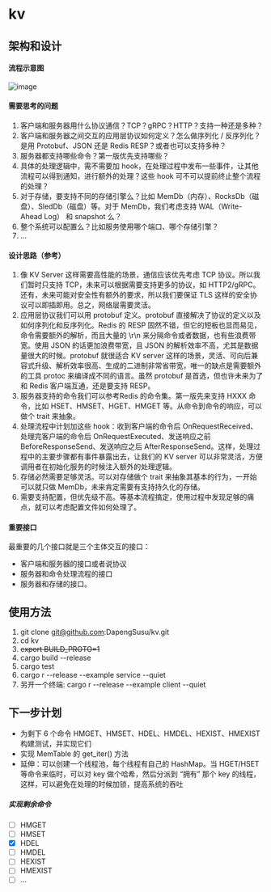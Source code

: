 # kv

## 架构和设计

#### 流程示意图
![image](https://user-images.githubusercontent.com/37730928/138604118-2ffe382c-01c9-4f26-aded-5a4a8fee9eb7.png)

#### 需要思考的问题
1. 客户端和服务器用什么协议通信？TCP？gRPC？HTTP？支持一种还是多种？
2. 客户端和服务器之间交互的应用层协议如何定义？怎么做序列化 / 反序列化？是用 Protobuf、JSON 还是 Redis RESP？或者也可以支持多种？
3. 服务器都支持哪些命令？第一版优先支持哪些？
4. 具体的处理逻辑中，需不需要加 hook，在处理过程中发布一些事件，让其他流程可以得到通知，进行额外的处理？这些 hook 可不可以提前终止整个流程的处理？
5. 对于存储，要支持不同的存储引擎么？比如 MemDb（内存）、RocksDb（磁盘）、SledDb（磁盘）等。对于 MemDb，我们考虑支持 WAL（Write-Ahead Log） 和 snapshot 么？
6. 整个系统可以配置么？比如服务使用哪个端口、哪个存储引擎？
7. …

#### 设计思路（参考）
1. 像 KV Server 这样需要高性能的场景，通信应该优先考虑 TCP 协议。所以我们暂时只支持 TCP，未来可以根据需要支持更多的协议，如 HTTP2/gRPC。还有，未来可能对安全性有额外的要求，所以我们要保证 TLS 这样的安全协议可以即插即用。总之，网络层需要灵活。
2. 应用层协议我们可以用 protobuf 定义。protobuf 直接解决了协议的定义以及如何序列化和反序列化。Redis 的 RESP 固然不错，但它的短板也显而易见，命令需要额外的解析，而且大量的 \r\n 来分隔命令或者数据，也有些浪费带宽。使用 JSON 的话更加浪费带宽，且 JSON 的解析效率不高，尤其是数据量很大的时候。protobuf 就很适合 KV server 这样的场景，灵活、可向后兼容式升级、解析效率很高、生成的二进制非常省带宽，唯一的缺点是需要额外的工具 protoc 来编译成不同的语言。虽然 protobuf 是首选，但也许未来为了和 Redis 客户端互通，还是要支持 RESP。
3. 服务器支持的命令我们可以参考Redis 的命令集。第一版先来支持 HXXX 命令，比如 HSET、HMSET、HGET、HMGET 等。从命令到命令的响应，可以做个 trait 来抽象。
4. 处理流程中计划加这些 hook：收到客户端的命令后 OnRequestReceived、处理完客户端的命令后 OnRequestExecuted、发送响应之前 BeforeResponseSend、发送响应之后 AfterResponseSend。这样，处理过程中的主要步骤都有事件暴露出去，让我们的 KV server 可以非常灵活，方便调用者在初始化服务的时候注入额外的处理逻辑。
5. 存储必然需要足够灵活。可以对存储做个 trait 来抽象其基本的行为，一开始可以就只做 MemDb，未来肯定需要有支持持久化的存储。
6. 需要支持配置，但优先级不高。等基本流程搞定，使用过程中发现足够的痛点，就可以考虑配置文件如何处理了。

#### 重要接口 
最重要的几个接口就是三个主体交互的接口：
* 客户端和服务器的接口或者说协议
* 服务器和命令处理流程的接口
* 服务器和存储的接口。

## 使用方法
1. git clone git@github.com:DapengSusu/kv.git
2. cd kv
3. ~~export BUILD_PROTO=1~~
4. cargo build --release
5. cargo test
6. cargo r --release --example service --quiet
7. 另开一个终端: cargo r --release --example client --quiet

## 下一步计划
* 为剩下 6 个命令 HMGET、HMSET、HDEL、HMDEL、HEXIST、HMEXIST 构建测试，并实现它们
* 实现 MemTable 的 get_iter() 方法
* 延伸：可以创建一个线程池，每个线程有自己的 HashMap。当 HGET/HSET 等命令来临时，可以对 key 做个哈希，然后分派到 “拥有” 那个 key 的线程，这样，可以避免在处理的时候加锁，提高系统的吞吐

##### 实现剩余命令
- [ ] HMGET
- [ ] HMSET
- [x] HDEL
- [ ] HMDEL
- [ ] HEXIST
- [ ] HMEXIST
- [ ] ...
